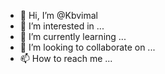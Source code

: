 - 👋 Hi, I’m @Kbvimal
- 👀 I’m interested in ...
- 🌱 I’m currently learning ...
- 💞️ I’m looking to collaborate on ...
- 📫 How to reach me ...

<!---
Kbvimal/Kbvimal is a ✨ special ✨ repository because its `README.md` (this file) appears on your GitHub profile.
You can click the Preview link to take a look at your changes.
--->
